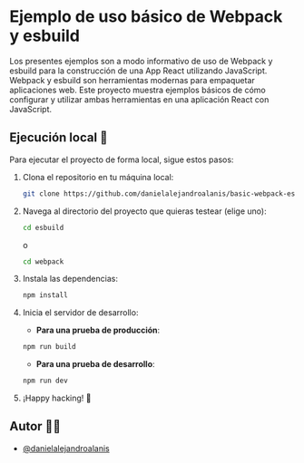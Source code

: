 # Ejemplo de uso básico de Webpack y esbuild

Los presentes ejemplos son a modo informativo de uso de Webpack y esbuild para la construcción de una App React utilizando JavaScript. Webpack y esbuild son herramientas modernas para empaquetar aplicaciones web. Este proyecto muestra ejemplos básicos de cómo configurar y utilizar ambas herramientas en una aplicación React con JavaScript.

## Ejecución local 🚀

Para ejecutar el proyecto de forma local, sigue estos pasos:

1. Clona el repositorio en tu máquina local:

    ```bash
    git clone https://github.com/danielalejandroalanis/basic-webpack-esbuild.git
    ```

2. Navega al directorio del proyecto que quieras testear (elige uno):

    ```bash
    cd esbuild
    ```

    o

    ```bash
    cd webpack
    ```

3. Instala las dependencias:

    ```bash
    npm install
    ```

4. Inicia el servidor de desarrollo:

   - **Para una prueba de producción**:

    ```bash
    npm run build
    ```

   - **Para una prueba de desarrollo**:

    ```bash
    npm run dev
    ```

5. ¡Happy hacking! 🎉

## Autor 👨‍💻

- [@danielalejandroalanis](https://github.com/danielalejandroalanis)
